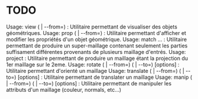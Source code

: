 # TODO

Usage: view (<input-file> | --from=<format>) : Utilitaire permettant de visualiser des objets géométriques.
Usage: prop (<input-file> | --from=<format>) : Utilitaire permettant d'afficher et modifier les propriétés d'un objet géométrique.
Usage: match <threshold> <input-file>... : Utilitaire permettant de produire un super-maillage contenant seulement les parties suffisament différentes provenants de plusieurs maillage d'entrés.
Usage: project <input-file1> <input-file2> : Utilitaire permettant de produire un maillage étant la projection du 1er maillage sur le 2eme.
Usage: rotate (<input-file> | --from=<input-format>) (<output-file> | --to=<output-format>) [options] : Utilitaire permettant d'orienté un maillage
Usage: translate (<input-file> | --from=<input-format>) (<output-file> | --to=<output-format>) [options] : Utilitaire permettant de translater un maillage
Usage: manip (<input-file> | --from=<input-format>) (<output-file> | --to=<output-format>) [options] : Utilitaire permettant de manipuler les attributs d'un maillage (couleur, normals, etc...)